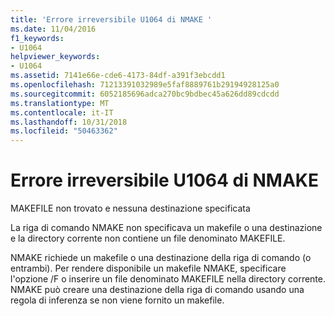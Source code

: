 ```yaml
---
title: 'Errore irreversibile U1064 di NMAKE '
ms.date: 11/04/2016
f1_keywords:
- U1064
helpviewer_keywords:
- U1064
ms.assetid: 7141e66e-cde6-4173-84df-a391f3ebcdd1
ms.openlocfilehash: 71213391032989e5faf8889761b29194928125a0
ms.sourcegitcommit: 6052185696adca270bc9bdbec45a626dd89cdcdd
ms.translationtype: MT
ms.contentlocale: it-IT
ms.lasthandoff: 10/31/2018
ms.locfileid: "50463362"
---
```

# <a name="nmake-fatal-error-u1064"></a>Errore irreversibile U1064 di NMAKE 

MAKEFILE non trovato e nessuna destinazione specificata

La riga di comando NMAKE non specificava un makefile o una destinazione e la directory corrente non contiene un file denominato MAKEFILE.

NMAKE richiede un makefile o una destinazione della riga di comando (o entrambi). Per rendere disponibile un makefile NMAKE, specificare l'opzione /F o inserire un file denominato MAKEFILE nella directory corrente. NMAKE può creare una destinazione della riga di comando usando una regola di inferenza se non viene fornito un makefile.